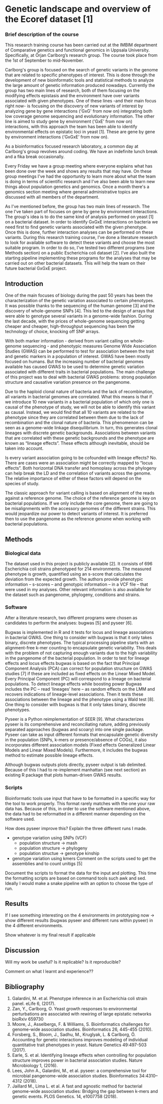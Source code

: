 # Genetic landscape and overview of the Ecoref dataset [1]

### Brief description of the course

This research training course has been carried out at the IMBIM department of Comparative genetics and functional genomics in Uppsala University. Specifically, at Örjan Carlborg’s research group. The course took place from the 1st of September to mid-November. 

Carlborg's group is focused on the search of genetic variants in the genome that are related to specific phenotypes of interest. This is done through the development of new bioinformatic tools and statistical methods to analyze the large amount of genetic information produced nowadays. Currently the group has two main lines of research, both of them focusing on the modifying effects epistasis and the environment have over variants associated with given phenotypes. One of these lines -and their main focus right now- is focusing on the discovery of new variants of interest by analyzing gene by gene interactions ('GxG' from now on) integrating both low coverage genome sequencing and evolutionary information. The other line is aimed to study gene by environment ('GxE' from now on) interactions, with this approach the team has been able to identify environmental effects on epistatic loci in yeast [1]. These are gene by gene by environment interactions (‘GxGxE’ from now on).

As a bioinformatics focused research laboratory, a common day at Carlborg's group revolves around coding. We have an indefinite lunch break and a fika break occasionally.

Every Friday we have a group meeting where everyone explains what has been done over the week and shows any results that may have. On these group meetings I've had the opportunity to learn more about what the team is doing in terms of scientific research and I've also been able to learn new things about population genetics and genomics. Once a month there's a genomics section meeting where general administrative topics are discussed with all members of the department. 

As I've mentioned before, the group has two main lines of research. The one I've taken part of focuses on gene by gene by environment interactions. The group's idea is to do the same kind of analysis performed on yeast [1] on a bacterial dataset.  In order to identify GxGxE interactions on bacteria we need first to find genetic variants associated with the given phenotype. Once this is done, further interaction analyses can be performed on these variants. During this research training course, I’ve done a literature research to look for available software to detect these variants and choose the most suitable program. In order to do so, I’ve tested two different programs (see Methods section) on a public Escherichia coli dataset [2]. I’ve also built the starting pipeline implementing these programs for the analyses that may be carried out on other bacterial datasets. This will help the team on their future bacterial GxGxE project. 


<!-- you will need to group this report into two parts, that i hereby designate "the boring part" and "the exciting part".
from the student instructions for the research internship:
Boring part:
  - Background, where, when and for how long.

  - Describe the central activities of your workplace.
    * this should be a general summary of our research focus, i guess?
    * i'd argue to go heavy on the GxE part, and skim on the GxG ( i.e. Chicken) part

  - A short description of a common work day.
    * given that our days are not that variable, this should be easy.

  - A short description of group meetings, literature seminars, etc.
    * that should cover Group meetings, Genomics section meetings, Genomic seminars(hardly any, because no one wants to be a speaker.)



Interesting part:
  - short description of personnel, methods, equipment and possible research results.
    * this is the "paper-style report" that you've been working on.

- Briefly summarize your theory task
  * since the "theory task" we gave you is kinda "figure out these methods and problems", i reckon that we cover this with the introduction. I also assume that this document is rather geared towards laboratory work, and the theory part is to make sure we dont just use you as a pipetting-slave.

  - References to publications or similar.

  - Self-assessment of your experience during the research training.
  - What worked well and what could have been done better?
    * I'm, not sure how / where we fit this in. do you think it has to be its own section, or do we hide this in the discussion?
 -->
 
<!---### Project initial goals

1. Try to replicate the general trends seen on yeast [2]
1. Gain coding confidence both in Python and R
2. Learn the basics of Genome Wide Association Studies
3. Beef up statistical knowledge
4. Independent research and problem solving
-->

## Introduction

One of the main focuses of biology during the past 50 years has been the characterization of the genetic variation associated to certain phenotypes. It was possible thanks to the sequencing of the human genome [3] and the discovery of whole-genome SNPs [4]. This led to the design of arrays that were able to genotype several variants in a genome-wide fashion. During the last decade, with the prices of whole-genome sequencing getting cheaper and cheaper, high-throughput sequencing has been the technology of choice, knocking off SNP arrays.

With both marker information - derived from variant calling on whole-genome sequencing - and phenotypic measures Genome Wide Association Studies (GWAS) can be performed to test for association between the trait and genetic markers in a population of interest. GWAS have been mostly focused on humans. But the increasing number of bacterial genomes available has caused GWAS to be used to determine genetic variation associated with different traits in bacterial populations. The main challenge of this project was to deal with bacterial GWAS problems: strong population structure and causative variation presence on the pangenome.

Due to the haploid clonal nature of bacteria and the lack of recombination, all variants in bacterial genomes are correlated.  What this means is that if we introduce 10 new variants in a bacterial population of which only one is causal of the phenotype of study, we will not be able to identify this variant as causal. Instead, we would find that all 10 variants are related to the phenotype since they are correlated between them due to the lack of recombination and the clonal nature of bacteria. This phenomenon can be seen as a genome-wide linkage disequilibrium. In turn, this generates clonal lineages with discrete genetic backgrounds. Associations between variants that are correlated with these genetic backgrounds and the phenotype are known as “lineage effects”. These effects although inevitable, should be taken into account. 

Is every variant association going to be cofounded with lineage effects? No. There are cases were an association might be correctly mapped to “locus effects”. Both horizontal DNA transfer and homoplasy across the phylogeny can help break the LD and the correlation of variants across the genome. The relative importance of either of these factors will depend on the species of study.

The classic approach for variant calling is based on alignment of the reads against a reference genome. The choice of the reference genome is key on bacterial populations. If we only include the core genome, there are going to be misalignments with the accessory genomes of the different strains. This would jeopardize our power to detect variants of interest. It is preferred then to use the pangenome as the reference genome when working with bacterial populations. 


## Methods
### Biological data 

The dataset used in this project is publicly available [2]. It consists of 696 Escherichia coli strains phenotyped for 214 environments. The measured phenotype is growth, quantified using an s-score that calculates the deviation from the expected growth. The authors provide phenotypic information – s-scores – and genotypic information – in a VCF file – that were used in my analyses. Other relevant information is also available for the dataset such as pangenome, phylogeny, conditions and strains. 

### Software

After a literature research, two different programs were chosen as candidates to perform the analyses: bugwas [5] and pyseer [6].

Bugwas is implemented in R and it tests for locus and lineage associations in bacterial GWAS. One thing to consider with bugwas is that it only takes binary, discrete phenotypes. The typical processing pipeline starts with an alignment-free k-mer counting to encapsulate genetic variability. This deals with the problem of not capturing enough variants due to the high variability in the pangenome of the bacterial population.  In order to test for lineage effects and locus effects bugwas is based on the fact that Principal Component Analysis (PCA) can correct for population structure on GWAS studies [7] if these are included as fixed effects on the Linear Mixed Model. Every Principal Component (PC) will correspond to a lineage on bacterial populations. To detect lineage effects while boosting power Bugwas includes the PC – read ‘lineages’ here – as random effects on the LMM and recovers indications of lineage-level associations. Then it tests these associations between the lineage and the phenotype using a Wald test [8]. One thing to consider with bugwas is that it only takes binary, discrete phenotypes.

Pyseer is a Python reimplementation of SEER [9]. What characterizes pyseer is its comprehensive and reconciliating nature, adding previously separated approaches (bugwas and scoary) into one single package. Pyseer can take as input different formats that encapsulate genetic diversity in the population (SNPs, k-mers or presence/absence of COGs), it also incorporates different association models (Fixed effects Generalized Linear Models and Linear Mixed Models). Furthermore, it includes the bugwas method to estimate possible lineage effects.

Although bugwas outputs plots directly, pyseer output is tab delimited. Because of this I had to re-implement manhattan (see next section) an existing R package that plots human-driven GWAS results.

### Scripts
	
Bioinformatic tools use input that have to be formatted in a specific way for the tool to work properly. This format rarely matches with the one your raw data has.  Because of this, in order to use the software mentioned above, the data had to be reformatted in a different manner depending on the software used.


<!--- regarding the lineage effects in bugwas: just out of interest, which MAF did you use? --->

How does pyseer improve this? Explain the three different runs I made.

  - genotype variation using SNPs (VCF)
    - population structure -> mash
    - population structure -> phylogeny
    - population structue -> genotype kinship
  - genotype variation using kmers
    Comment on the scripts used to get the assemblies and to count unitigs [5]


Document the scripts to format the data for the input and plotting. This time the formatting scripts are based on command tools such awk and sed. Ideally I would make a snake pipeline with an option to choose the type of run.


## Results

If I see something interesting on the 4 environments im prototyping now -> show different results (bugwas pyseer and different runs within pyseer) in the 4 different environments.

Show whatever is my final result if applicable

<!-- i think you can easily use some of some of the manhattan plots here, or show the pvalue distributions we talked about. one of the stated targets of the project was to " figure out" which software to use. making a comparison between what you chose to use, and for example bugwas with strong lineage effects would be nice to see, particularly if you pick a condition/environment with strong lineage effects -->

## Discussion
<!--
- how much do i trust these results?
  - what are possible factors biasing my results?
  - is there anything that could be done next/differently in order to alleviate these biases?

- what are the next steps?
-->

Will my work be useful? Is it replicable? Is it reproducible?

Comment on what I learnt and experience??


## Bibliography

1. Galardini, M. et al. Phenotype inference in an Escherichia coli strain panel. eLife 6, (2017).
2. Zan, Y., Carlborg, O. Yeast growth responses to environmental perturbations are associated with rewiring of large epistatic networks bioRxiv 659730
3. Moore, J., Asselbergs, F. & Williams, S. Bioinformatics challenges for genome-wide association studies. Bioinformatics 26, 445-455 (2010).
4. Forsberg, S., Bloom, J., Sadhu, M., Kruglyak, L. & Carlborg, Ö. Accounting for genetic interactions improves modeling of individual quantitative trait phenotypes in yeast. Nature Genetics 49:497-503 (2017).
5. Earle, S. et al. Identifying lineage effects when controlling for population structure improves power in bacterial association studies. Nature Microbiology 1, (2016).
6. Lees, John A., Galardini, M., et al. pyseer: a comprehensive tool for microbial pangenome-wide association studies. Bioinformatics 34:4310–4312 (2018).
7. Jaillard M., Lima L. et al. A fast and agnostic method for bacterial genome-wide association studies: Bridging the gap between k-mers and genetic events. PLOS Genetics. 14, e1007758 (2018).
